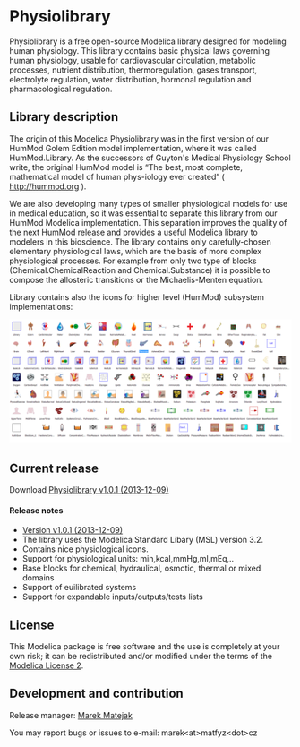 # Physiolibrary

Physiolibrary is a free open-source Modelica library designed for modeling human physiology. 
This library contains basic physical laws governing human physiology, usable for cardiovascular circulation,
metabolic processes, nutrient distribution, thermoregulation, gases transport, electrolyte regulation, 
water distribution, hormonal regulation and pharmacological regulation.

## Library description

The origin of this Modelica Physiolibrary was in the first version of our HumMod Golem Edition model implementation,
where it was called HumMod.Library. As the successors of Guyton's Medical Physiology School write, 
the original HumMod model is “The best, most complete, mathematical model of human phys-iology ever created” ( http://hummod.org ).

We are also developing many types of smaller physiological models for use in medical education, 
so it was essential to separate this library from our HumMod Modelica implementation. This separation improves 
the quality of the next HumMod release and provides a useful Modelica library to modelers in this bioscience.
The library contains only carefully-chosen elementary physiological laws, which are the basis of more complex physiological
processes. For example from only two type of blocks (Chemical.ChemicalReaction and Chemical.Substance) it is 
possible to compose the allosteric transitions or the Michaelis-Menten equation.

Library contains also the icons for higher level (HumMod) subsystem implementations:

![screenshot](screenshot.png)

## Current release

Download [Physiolibrary v1.0.1 (2013-12-09)](../../archive/v1.0.1.zip)

#### Release notes

*  [Version v1.0.1 (2013-12-09)](../../archive/v1.0.1.zip)
 * The library uses the Modelica Standard Libary (MSL) version 3.2.
 * Contains nice physiological icons.
 * Support for physiological units: min,kcal,mmHg,ml,mEq,.. 
 * Base blocks for chemical, hydraulical, osmotic, thermal or mixed domains
 * Support of euilibrated systems
 * Support for expandable inputs/outputs/tests lists 

## License

This Modelica package is free software and the use is completely at your own risk;
it can be redistributed and/or modified under the terms of the [Modelica License 2](https://modelica.org/licenses/ModelicaLicense2).

## Development and contribution
Release manager: [Marek Matejak](http://www.physiome.cz)

You may report bugs or issues to e-mail: marek\<at\>matfyz\<dot\>cz



